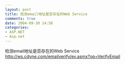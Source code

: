 ```yaml
---
layout: post
title: 检测email地址是否存在的Web Service
comments: true
date: 2004-09-30 14:58
categories:
- ASP.NET
- Asp.net
---
```


<p>检测email地址是否存在的Web Service<a href="http://ws.cdyne.com/emailverify/ev.asmx?op=VerifyEmail"><br />http://ws.cdyne.com/emailverify/ev.asmx?op=VerifyEmail</a></p>				
